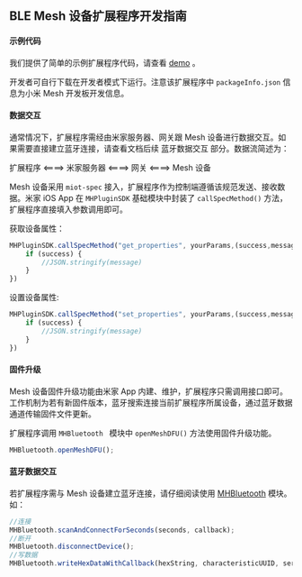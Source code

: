 ## BLE Mesh 设备扩展程序开发指南

#### 示例代码

我们提供了简单的示例扩展程序代码，请查看 [demo](../com.xiaomi.blemeshdemo.ios) 。

开发者可自行下载在开发者模式下运行。注意该扩展程序中 `packageInfo.json` 信息为小米 Mesh 开发板开发信息。



#### 数据交互

通常情况下，扩展程序需经由米家服务器、网关跟 Mesh 设备进行数据交互。如果需要直接建立蓝牙连接，请查看文档后续 蓝牙数据交互 部分。数据流简述为：

扩展程序   <====>   米家服务器   <====>  网关    <====>  Mesh 设备

Mesh 设备采用 `miot-spec` 接入，扩展程序作为控制端遵循该规范发送、接收数据。米家  iOS App 在 `MHPluginSDK` 基础模块中封装了 `callSpecMethod()` 方法，扩展程序直接填入参数调用即可。

获取设备属性：

```javascript
MHPluginSDK.callSpecMethod("get_properties", yourParams,(success,message) => {
    if (success) {
        //JSON.stringify(message)
    }
})
```

设置设备属性:

```javascript
MHPluginSDK.callSpecMethod("set_properties", yourParams,(success,message) => {
    if (success) {
        //JSON.stringify(message)
    }
})
```



#### 固件升级

Mesh 设备固件升级功能由米家 App 内建、维护，扩展程序只需调用接口即可。工作机制为若有新固件版本，蓝牙搜索连接当前扩展程序所属设备，通过蓝牙数据通道传输固件文件更新。

扩展程序调用 `MHBluetooth `  模块中 `openMeshDFU()` 方法使用固件升级功能。

```javascript
MHBluetooth.openMeshDFU();
```



#### 蓝牙数据交互

若扩展程序需与 Mesh 设备建立蓝牙连接，请仔细阅读使用 [MHBluetooth](./MHBluetooth.md) 模块。如：

```javascript
//连接
MHBluetooth.scanAndConnectForSeconds(seconds, callback);
//断开
MHBluetooth.disconnectDevice();
//写数据
MHBluetooth.writeHexDataWithCallback(hexString, characteristicUUID, serviceUUID, type, callback);
```